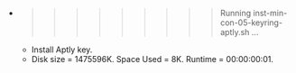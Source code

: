 * >>>>>>>>> Running inst-min-con-05-keyring-aptly.sh ...
  * Install Aptly key.
  * Disk size = 1475596K. Space Used = 8K. Runtime = 00:00:00:01.
